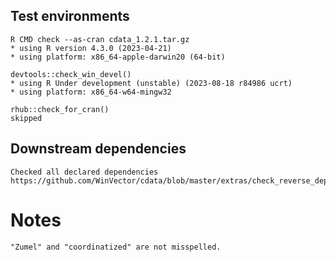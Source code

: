 

## Test environments

    R CMD check --as-cran cdata_1.2.1.tar.gz
    * using R version 4.3.0 (2023-04-21)
    * using platform: x86_64-apple-darwin20 (64-bit)

    devtools::check_win_devel()
    * using R Under development (unstable) (2023-08-18 r84986 ucrt)
    * using platform: x86_64-w64-mingw32

    rhub::check_for_cran()
    skipped

## Downstream dependencies

    Checked all declared dependencies
    https://github.com/WinVector/cdata/blob/master/extras/check_reverse_dependencies.md

# Notes

    "Zumel" and "coordinatized" are not misspelled.

